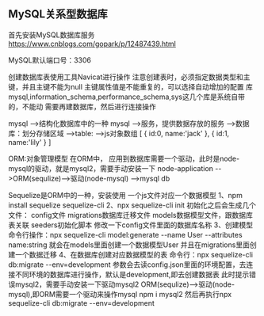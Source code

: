 ## MySQL关系型数据库
  首先安装MySQL数据库服务 https://www.cnblogs.com/gopark/p/12487439.html

  MySQL默认端口号：3306

  创建数据库表使用工具Navicat进行操作
  注意创建表时，必须指定数据类型和主键，并且主键不能为null
  主键属性值是不能重复的，可以选择自动增加的配置
  库mysql,information_schema,performance_schema,sys这几个库是系统自带的，不能动
  需要再建数据库，然后进行连接操作

  mysql -->结构化数据库中的一种
  mysql -->服务，提供数据存放的服务
    -->数据库：划分存储区域
      -->table:
        -->js对象数组
          [
            {
              id:0,
              name:'jack'
            },
            {
              id:1,
              name:'lily'
            }
          ]


ORM:对象管理模型
  在ORM中，
  应用到数据库需要一个驱动，此时是node-mysql的驱动，就是mysql2，需要手动安装一下
  node-application -->ORM(sequlize)-->驱动(node-mysql) -->mysql db

Sequelize是ORM中的一种，安装使用
  一个js文件对应一个数据模型
  1、npm install sequelize sequelize-cli
  2、npx sequelize-cli init
    初始化之后会生成几个文件：
      config文件
      migrations数据库迁移文件
      models数据模型文件，跟数据库表关联
      seeders初始化脚本
    修改一下config文件里面的数据库名称
  3、创建模型
    命令行操作：npx sequelize-cli model:generate --name User --attributes name:string
    就会在models里面创建一个数据模型User
    并且在migrations里面创建一个数据迁移
  4、在数据库创建对应数据模型的表
    命令行：npx sequelize-cli db:migrate --env=development 
    参数会去读config.json里面的环境配置，去连接不同环境的数据库进行操作，默认是development,即去创建数据表
    此时提示错误mysql2，需要手动安装一下驱动mysql2
    ORM(sequlize)-->驱动(node-mysql),即ORM需要一个驱动来操作mysql
    npm i mysql2  然后再执行npx sequelize-cli db:migrate --env=development 
